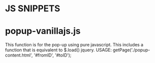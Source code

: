 # JS SNIPPETS
# popup-vanillajs.js
This function is for the pop-up using pure javascript. This includes a function that is equivalent to $.load() jquery.
USAGE: getPage('./popup-content.html', '#fromID', '#toID');